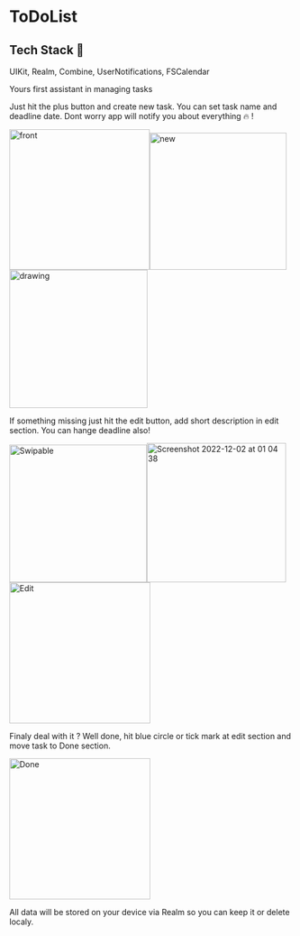 # ToDoList

## Tech Stack 🍏
UIKit, Realm, Combine, UserNotifications, FSCalendar

Yours first assistant in managing tasks

Just hit the plus button and create new task. You can set task name and deadline date. Dont worry app will notify you about everything 🔥 !

<img width="249" alt="front" src="https://user-images.githubusercontent.com/99279665/205186414-1baa4cd4-003a-4a8d-b76e-69f98a92c41f.png"><img width="243" alt="new" src="https://user-images.githubusercontent.com/99279665/205267965-814ee88f-d84a-4759-bfc7-e949e14a8c31.png"><img src="https://user-images.githubusercontent.com/99279665/205186279-d4b383b3-60dc-48ae-a9ae-201c1eb55a8c.png" alt="drawing" style="width:245px;"/>

If something missing just hit the edit button, add short description in edit section. You can hange deadline also!

<img width="244" alt="Swipable" src="https://user-images.githubusercontent.com/99279665/205187116-65be3d82-8df7-4756-9a62-297f02ae6c1e.png"><img width="247" alt="Screenshot 2022-12-02 at 01 04 38" src="https://user-images.githubusercontent.com/99279665/205187532-90cf0d1d-a053-401b-ba73-d52c5953ad8b.png"><img width="250" alt="Edit" src="https://user-images.githubusercontent.com/99279665/205187249-54f646da-f0d2-49a8-9145-c1f4d9063612.png">

Finaly deal with it ? Well done, hit blue circle or tick mark at edit section and move task to Done section.

<img width="250" alt="Done" src="https://user-images.githubusercontent.com/99279665/205187971-4420794b-216f-48c6-96a0-4b674733e720.png">

All data will be stored on your device via Realm so you can keep it or delete localy.

